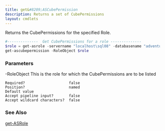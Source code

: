 ```yaml
---
title: get&#8209;ASCubePermission
description: Returns a set of CubePermissions
layout: cmdlets
---
```

Returns the CubePermissions for the specified Role.

```powershell
#--------------  Get CubePermissions for a role -------------- 
$role = get-asrole -servername "localhost\sql08" -databasename "adventure works dw 2008" -RoleName Test 
get-ascubepermission -RoleObject $role
```

### Parameters

-RoleObject <Role>
    This is the role for which the CubePermissions are to be listed
    
    Required?                    false
    Position?                    named
    Default value                
    Accept pipeline input?       false
    Accept wildcard characters?  false
    
### See Also
[get-ASRole](get-ASRole)